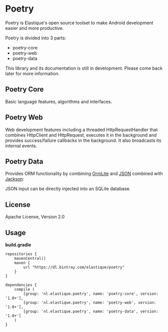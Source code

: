 Poetry
======

Poetry is Elastique's open source toolset to make Android development easier and more productive.

Poetry is divided into 3 parts:

* poetry-core
* poetry-web
* poetry-data

This library and its documentation is still in development. Please come back later for more information.

Poetry Core
----
Basic language features, algorithms and interfaces.

Poetry Web
----
Web development features including a threaded HttpRequestHandler that combines HttpClient and HttpRequest, executes it in the background and provides success/failure callbacks in the background. It also broadcasts its internal events.

Poetry Data
----
Provides ORM functionality by combining [OrmLite] and [JSON] combined with [Jackson]:

JSON input can be directly injected into an SQLite database.

License
----

Apache License, Version 2.0

Usage
----

<strong>build.gradle</strong>

```
repositories {
    mavenCentral()
    maven {
        url "https://dl.bintray.com/elastique/poetry"
    }
}
```

```
dependencies {
    compile (
        [group: 'nl.elastique.poetry', name: 'poetry-core', version: '1.0+'],
        [group: 'nl.elastique.poetry', name: 'poetry-web', version: '1.0+'],
        [group: 'nl.elastique.poetry', name: 'poetry-data', version: '1.0+']
    )
}
```

[OrmLite]:http://ormlite.com
[JSON]:http://json.org/java/
[Jackson]:https://github.com/FasterXML/jackson
